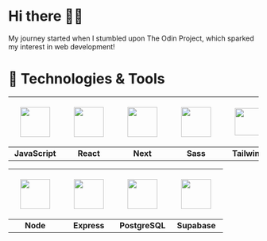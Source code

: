# Hi there 👋🏼
My journey started when I stumbled upon The Odin Project, which sparked my interest in web development!


# 🔧 Technologies & Tools


| <img src="https://cdn.jsdelivr.net/gh/devicons/devicon/icons/javascript/javascript-original.svg" width="60" height="60" style="padding:16px;"/> | <img src="https://cdn.jsdelivr.net/gh/devicons/devicon/icons/react/react-original.svg" width="60" height="60" style="padding:16px;"/> | <img src="https://cdn.jsdelivr.net/gh/devicons/devicon/icons/nextjs/nextjs-original.svg" width="60" height="60" style="padding:16px;"/> | <img src="https://cdn.jsdelivr.net/gh/devicons/devicon/icons/sass/sass-original.svg" width="60" height="60" style="padding:16px;"/> | <img src="https://camo.githubusercontent.com/3662a9ccbc365e52fe27bd9bd5cbdd9388f9285d8bb4cd19a68ef0b045d70258/68747470733a2f2f63646e2e6a7364656c6976722e6e65742f67682f64657669636f6e732f64657669636f6e2f69636f6e732f7461696c77696e646373732f7461696c77696e646373732d6f726967696e616c2e737667" width="55" height="55" style="padding:16px;"/> | <img src="https://cdn.jsdelivr.net/gh/devicons/devicon/icons/vitejs/vitejs-original.svg" width="60" height="60" style="padding:16px;"/>
|:--:|:--:|:--:|:--:|:--:|:--:|
| **JavaScript** | **React** | **Next** | **Sass** | **Tailwind** | **Vite** |

| <img src="https://cdn.jsdelivr.net/gh/devicons/devicon/icons/nodejs/nodejs-original.svg" width="60" height="60" style="padding:16px;"/> | <img src="https://cdn.jsdelivr.net/gh/devicons/devicon/icons/express/express-original.svg" width="60" height="60" style="padding:16px;"/> | <img src="https://cdn.jsdelivr.net/gh/devicons/devicon/icons/postgresql/postgresql-original.svg" width="60" height="60" style="padding:16px;"/> | <img src="https://cdn.jsdelivr.net/gh/devicons/devicon/icons/supabase/supabase-original.svg" width="60" height="60" style="padding:16px;"/> |
|:--:|:--:|:--:|:--:|
| **Node** | **Express** | **PostgreSQL** | **Supabase** | 



<!--
**oscvrhrr/oscvrhrr** is a ✨ _special_ ✨ repository because its `README.md` (this file) appears on your GitHub profile.

Here are some ideas to get you started:

- 🔭 I’m currently working on ...
- 🌱 I’m currently learning ...
- 👯 I’m looking to collaborate on ...
- 🤔 I’m looking for help with ...
- 💬 Ask me about ...
- 📫 How to reach me: ...
- 😄 Pronouns: ...
- ⚡ Fun fact: ...
-->
